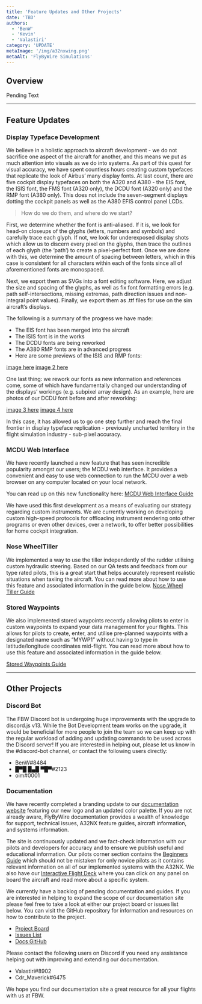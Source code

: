 ```yaml
---
title: 'Feature Updates and Other Projects'
date: 'TBD'
authors:
  - 'BenW'
  - 'Kevin'
  - 'Valastiri'
category: 'UPDATE'
metaImage: '/img/a32nxwing.png'
metaAlt: 'FlyByWire Simulations'
---
```

  
## Overview

Pending Text

---

## Feature Updates

### Display Typeface Development

We believe in a holistic approach to aircraft development - we do not sacrifice one aspect of the aircraft for another, and this means we put as much attention into visuals as we do into systems. As part of this quest for visual accuracy, we have spent countless hours creating custom typefaces that replicate the look of Airbus’ many display fonts. At last count, there are five cockpit display typefaces on both the A320 and A380 - the EIS font, the ISIS font, the FMS font (A320 only), the DCDU font (A320 only) and the RMP font (A380 only). This does not include the seven-segment displays dotting the cockpit panels as well as the A380 EFIS control panel LCDs.

> How do we do them, and where do we start?

First, we determine whether the font is anti-aliased. If it is, we look for head-on closeups of the glyphs (letters, numbers and symbols) and carefully trace each glyph. If not, we look for underexposed display shots which allow us to discern every pixel on the glyphs, then trace the outlines of each glyph (the ‘path’) to create a pixel-perfect font. Once we are done with this, we determine the amount of spacing between letters, which in this case is consistent for all characters within each of the fonts since all of aforementioned fonts are monospaced.

Next, we export them as SVGs into a font editing software. Here, we adjust the size and spacing of the glyphs, as well as fix font formatting errors (e.g. path self-intersections, missing extremas, path direction issues and non-integral point values). Finally, we export them as .ttf files for use on the sim aircraft’s displays.

The following is a summary of the progress we have made:

- The EIS font has been merged into the aircraft
- The ISIS font is in the works
- The DCDU fonts are being reworked
- The A380 RMP fonts are in advanced progress
- Here are some previews of the ISIS and RMP fonts:

[image here](#)
[image 2 here](#)

One last thing: we rework our fonts as new information and references come, some of which have fundamentally changed our understanding of the displays’ workings (e.g. subpixel array design). As an example, here are photos of our DCDU font before and after reworking:

[image 3 here](#)
[image 4 here](#)

In this case, it has allowed us to go one step further and reach the final frontier in display typeface replication - previously uncharted territory in the flight simulation industry - sub-pixel accuracy.

### MCDU Web Interface
We have recently launched a new feature that has seen incredible popularity amongst our users; the MCDU web interface. It provides a convenient and easy to use web connection to run the MCDU over a web browser on any computer located on your local network.

You can read up on this new functionality here:
[MCDU Web Interface Guide](https://docs.flybywiresim.com/fbw-a32nx/feature-guides/web-mcdu/)

We have used this first development as a means of evaluating our strategy regarding custom instruments. We are currently working on developing custom high-speed protocols for offloading instrument rendering onto other programs or even other devices, over a network, to offer better possibilities for home cockpit integration.

### Nose WheelTiller
We implemented a way to use the tiller independently of the rudder utilising custom hydraulic steering. Based on our QA tests and feedback from our type rated pilots, this is a great start that helps accurately represent realistic situations when taxiing the aircraft. You can read more about how to use this feature and associated information in the guide below.
[Nose Wheel Tiller Guide](https://docs.flybywiresim.com/fbw-a32nx/feature-guides/nw-tiller/)

### Stored Waypoints
We also implemented stored waypoints recently allowing pilots to enter in custom waypoints to expand your data management for your flights. This allows for pilots to create, enter, and utilise pre-planned waypoints with a designated name such as “MYWP1” without having to type in latitude/longitude coordinates mid-flight.
You can read more about how to use this feature and associated information in the guide below.

[Stored Waypoints Guide](https://docs.flybywiresim.com/pilots-corner/advanced-guides/data-management/)

---

## Other Projects

### Discord Bot

The FBW Discord bot is undergoing huge improvements with the upgrade to discord.js v13. While the Bot Development team works on the upgrade, it would be beneficial for more people to join the team so we can keep up with the regular workload of adding and updating commands to be used across the Discord server! If you are interested in helping out, please let us know in the #discord-bot channel, or contact the following users directly:

- BenW#8484
-  █▀█ █▄█ ▀█▀#2123
- oim#0001

### Documentation

We have recently completed a branding update to our [documentation website](https://docs.flybywiresim.com/) featuring our new logo and an updated color palette. If you are not already aware, FlyByWire documentation provides a wealth of knowledge for support, technical issues, A32NX feature guides, aircraft information, and systems information.

The site is continuously updated and we fact-check information with our pilots and developers for accuracy and to ensure we publish useful and educational information. Our pilots corner section contains the [Beginners Guide](https://docs.flybywiresim.com/pilots-corner/beginner-guide/overview/) which should not be mistaken for only novice pilots as it contains relevant information on all of our implemented systems with the A32NX. We also have our [Interactive Flight Deck](https://docs.flybywiresim.com/pilots-corner/a32nx-briefing/flight-deck/) where you can click on any panel on board the aircraft and read more about a specific system.

We currently have a backlog of pending documentation and guides. If you are interested in helping to expand the scope of our documentation site please feel free to take a look at either our project board or issues list below. You can visit the GitHub repository for information and resources on how to contribute to the project.

- [Project Board](https://github.com/flybywiresim/docs/projects/1)
- [Issues List](https://github.com/flybywiresim/docs/issues)
- [Docs GitHub](https://github.com/flybywiresim/docs)

Please contact the following users on Discord if you need any assistance helping out with improving and extending our documentation.
- Valastiri#8902
- Cdr_Maverick#6475

We hope you find our documentation site a great resource for all your flights with us at FBW. 